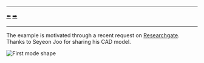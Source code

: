 ***
[⬅️](../006/README.md "Previous example")
[➡️](../008/README.md "Next example")
***

The example is motivated through a recent request on [Researchgate](https://www.researchgate.net/post/How_can_I_make_Isight_interact_Catia_with_Abaqus). Thanks to Seyeon Joo for sharing his CAD model.

![First mode shape](first_mode_at_300_Hz.gif "First mode @ 300 Hz")
